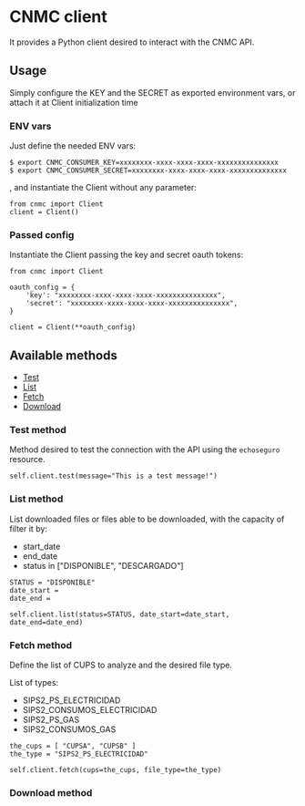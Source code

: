 # CNMC client

It provides a Python client desired to interact with the CNMC API.

## Usage

Simply configure the KEY and the SECRET as exported environment vars, or attach it at Client initialization time

### ENV vars

Just define the needed ENV vars:
```
$ export CNMC_CONSUMER_KEY=xxxxxxxx-xxxx-xxxx-xxxx-xxxxxxxxxxxxxxx
$ export CNMC_CONSUMER_SECRET=xxxxxxxx-xxxx-xxxx-xxxx-xxxxxxxxxxxxxx

```

, and instantiate the Client without any parameter:

```
from cnmc import Client
client = Client()
``` 

### Passed config

Instantiate the Client passing the key and secret oauth tokens:
```
from cnmc import Client

oauth_config = {
    'key': "xxxxxxxx-xxxx-xxxx-xxxx-xxxxxxxxxxxxxxx",
    'secret': "xxxxxxxx-xxxx-xxxx-xxxx-xxxxxxxxxxxxxxx",
}

client = Client(**oauth_config)
```

## Available methods

- [Test](#test-method)
- [List](#list-method)
- [Fetch](#fetch-method)
- [Download](#download-method)


### Test method
Method desired to test the connection with the API using the `echoseguro` resource.

```
self.client.test(message="This is a test message!")
```


### List method

List downloaded files or files able to be downloaded, with the capacity of filter it by:
- start_date
- end_date
- status in ["DISPONIBLE", "DESCARGADO"]

```
STATUS = "DISPONIBLE"
date_start = 
date_end = 

self.client.list(status=STATUS, date_start=date_start, date_end=date_end)
```

### Fetch method

Define the list of CUPS to analyze and the desired file type.

List of types:
- SIPS2_PS_ELECTRICIDAD
- SIPS2_CONSUMOS_ELECTRICIDAD
- SIPS2_PS_GAS
- SIPS2_CONSUMOS_GAS

```
the_cups = [ "CUPSA", "CUPSB" ]
the_type = "SIPS2_PS_ELECTRICIDAD"

self.client.fetch(cups=the_cups, file_type=the_type)
```


### Download method

```
```
